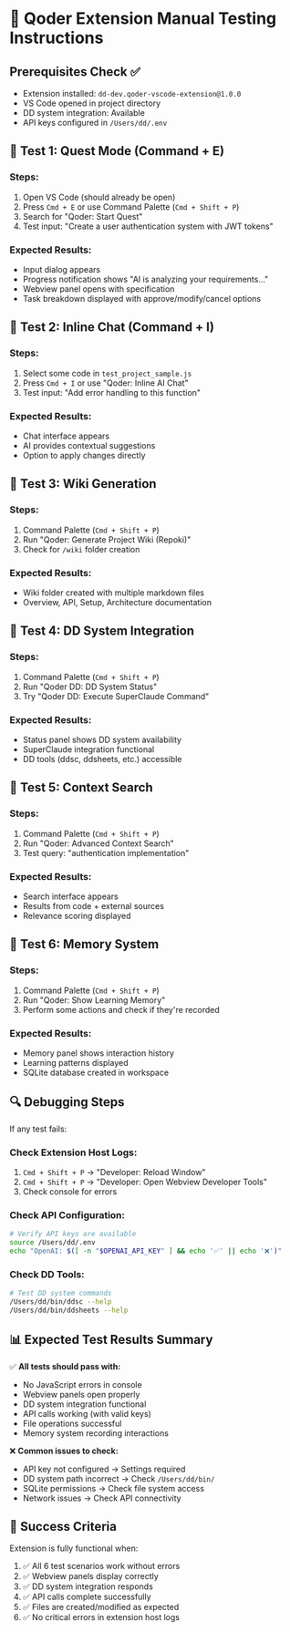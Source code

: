 # 🧪 Qoder Extension Manual Testing Instructions

## Prerequisites Check ✅
- Extension installed: `dd-dev.qoder-vscode-extension@1.0.0`
- VS Code opened in project directory
- DD system integration: Available
- API keys configured in `/Users/dd/.env`

## 🎯 Test 1: Quest Mode (Command + E)

### Steps:
1. Open VS Code (should already be open)
2. Press `Cmd + E` or use Command Palette (`Cmd + Shift + P`)
3. Search for "Qoder: Start Quest"
4. Test input: "Create a user authentication system with JWT tokens"

### Expected Results:
- Input dialog appears
- Progress notification shows "AI is analyzing your requirements..."
- Webview panel opens with specification
- Task breakdown displayed with approve/modify/cancel options

## 🎯 Test 2: Inline Chat (Command + I)

### Steps:
1. Select some code in `test_project_sample.js`
2. Press `Cmd + I` or use "Qoder: Inline AI Chat"
3. Test input: "Add error handling to this function"

### Expected Results:
- Chat interface appears
- AI provides contextual suggestions
- Option to apply changes directly

## 🎯 Test 3: Wiki Generation

### Steps:
1. Command Palette (`Cmd + Shift + P`)
2. Run "Qoder: Generate Project Wiki (Repoki)"
3. Check for `/wiki` folder creation

### Expected Results:
- Wiki folder created with multiple markdown files
- Overview, API, Setup, Architecture documentation

## 🎯 Test 4: DD System Integration

### Steps:
1. Command Palette (`Cmd + Shift + P`)  
2. Run "Qoder DD: DD System Status"
3. Try "Qoder DD: Execute SuperClaude Command"

### Expected Results:
- Status panel shows DD system availability
- SuperClaude integration functional
- DD tools (ddsc, ddsheets, etc.) accessible

## 🎯 Test 5: Context Search

### Steps:
1. Command Palette (`Cmd + Shift + P`)
2. Run "Qoder: Advanced Context Search"
3. Test query: "authentication implementation"

### Expected Results:
- Search interface appears
- Results from code + external sources
- Relevance scoring displayed

## 🎯 Test 6: Memory System

### Steps:
1. Command Palette (`Cmd + Shift + P`)
2. Run "Qoder: Show Learning Memory"
3. Perform some actions and check if they're recorded

### Expected Results:
- Memory panel shows interaction history
- Learning patterns displayed
- SQLite database created in workspace

## 🔍 Debugging Steps

If any test fails:

### Check Extension Host Logs:
1. `Cmd + Shift + P` → "Developer: Reload Window"
2. `Cmd + Shift + P` → "Developer: Open Webview Developer Tools"
3. Check console for errors

### Check API Configuration:
```bash
# Verify API keys are available
source /Users/dd/.env
echo "OpenAI: $([ -n "$OPENAI_API_KEY" ] && echo '✅' || echo '❌')"
```

### Check DD Tools:
```bash
# Test DD system commands
/Users/dd/bin/ddsc --help
/Users/dd/bin/ddsheets --help
```

## 📊 Expected Test Results Summary

✅ **All tests should pass with:**
- No JavaScript errors in console
- Webview panels open properly
- DD system integration functional  
- API calls working (with valid keys)
- File operations successful
- Memory system recording interactions

❌ **Common issues to check:**
- API key not configured → Settings required
- DD system path incorrect → Check `/Users/dd/bin/`
- SQLite permissions → Check file system access
- Network issues → Check API connectivity

## 🎯 Success Criteria

Extension is fully functional when:
1. ✅ All 6 test scenarios work without errors
2. ✅ Webview panels display correctly  
3. ✅ DD system integration responds
4. ✅ API calls complete successfully
5. ✅ Files are created/modified as expected
6. ✅ No critical errors in extension host logs